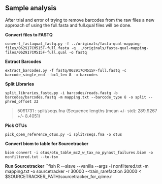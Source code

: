 ## Sample analysis
After trial and error of trying to remove barcodes from the raw files a new approach of using the full.fasta and full.qual files will be done.

**Convert files to FASTQ**
```fish
convert_fastaqual_fastq.py -f ../originals/fasta-qual-mapping-files/062917CM515F-full.fasta -q ../originals/fasta-qual-mapping-files/062917CM515F-full.qual -o fastq
```
**Extract Barcodes**
```fish
extract_barcodes.py -f fastq/062917CM515F-full.fastq -c barcode_single_end --bc1_len 8 -o barcodes
```
**Split Libraries**
```fish
split_libraries_fastq.py -i barcodes/reads.fastq -b barcodes/barcodes.fastq -m mapping.txt --barcode_type 8 -o split --phred_offset 33
```
>5091731  : split/seqs.fna (Sequence lengths (mean +/- std): 289.9267 +/- 8.4051)

**Pick OTUs**
```fish
pick_open_reference_otus.py -i split/seqs.fna -o otus
```
**Convert biom to table for Sourcetracker**
```fish
biom convert -i otus/otu_table_mc2_w_tax_no_pynast_failures.biom -o nonfiltered.txt --to-tsv
```
**Run Sourcetracker**
``fish
R --slave --vanilla --args -i nonfiltered.txt -m mapping.txt -o sourcetracker -r 30000 --train_rarefaction 30000 < $SOURCETRACKER_PATH/sourcetracker_for_qiime.r
```